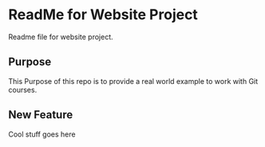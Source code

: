 # ReadMe for Website Project

Readme file for website project.

## Purpose

This Purpose of this repo is to provide a real world example
to work with Git courses.

## New Feature
Cool stuff goes here
